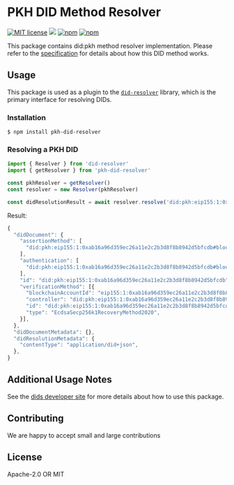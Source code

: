# PKH DID Method Resolver
[![MIT license](https://img.shields.io/badge/License-MIT-blue.svg)](https://lbesson.mit-license.org/)
[![](https://img.shields.io/badge/Chat%20on-Discord-orange.svg?style=flat)](https://discord.gg/6VRZpGP)
[![npm](https://img.shields.io/npm/dt/pkh-did-resolver.svg)](https://www.npmjs.com/package/pkh-did-resolver)
[![npm](https://img.shields.io/npm/v/pkh-did-resolver.svg)](https://www.npmjs.com/package/pkh-did-resolver)

This package contains did:pkh method resolver implementation. Please refer to the [specification](https://github.com/w3c-ccg/did-pkh/blob/main/did-pkh-method-draft.md) for details about how this DID method works.

## Usage
This package is used as a plugin to the [`did-resolver`](https://github.com/decentralized-identity/did-resolver) library, which is the primary interface for resolving DIDs.

### Installation
```
$ npm install pkh-did-resolver
```

### Resolving a PKH DID

```js
import { Resolver } from 'did-resolver'
import { getResolver } from 'pkh-did-resolver'

const pkhResolver = getResolver()
const resolver = new Resolver(pkhResolver)

const didResolutionResult = await resolver.resolve('did:pkh:eip155:1:0xab16a96d359ec26a11e2c2b3d8f8b8942d5bfcdb')
```

Result:
```js
{
  "didDocument": {
    "assertionMethod": [
      "did:pkh:eip155:1:0xab16a96d359ec26a11e2c2b3d8f8b8942d5bfcdb#blockchainAccountId",
    ],
    "authentication": [
      "did:pkh:eip155:1:0xab16a96d359ec26a11e2c2b3d8f8b8942d5bfcdb#blockchainAccountId",
    ],
    "id": "did:pkh:eip155:1:0xab16a96d359ec26a11e2c2b3d8f8b8942d5bfcdb",
    "verificationMethod": [{
      "blockchainAccountId": "eip155:1:0xab16a96d359ec26a11e2c2b3d8f8b8942d5bfcdb",
      "controller": "did:pkh:eip155:1:0xab16a96d359ec26a11e2c2b3d8f8b8942d5bfcdb",
      "id": "did:pkh:eip155:1:0xab16a96d359ec26a11e2c2b3d8f8b8942d5bfcdb#blockchainAccountId",
      "type": "EcdsaSecp256k1RecoveryMethod2020",
    }],
  },
  "didDocumentMetadata": {},
  "didResolutionMetadata": {
    "contentType": "application/did+json",
  },
}
```

## Additional Usage Notes
See the [dids developer site](https://did.js.org/) for more details about how to use this package.

## Contributing
We are happy to accept small and large contributions

## License
Apache-2.0 OR MIT
